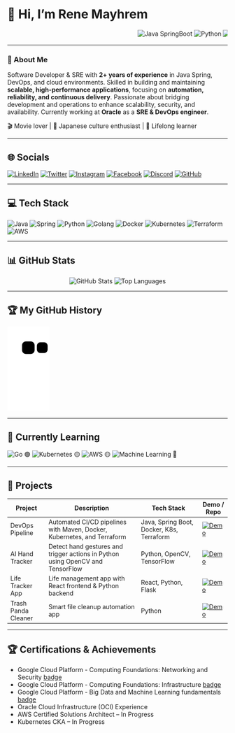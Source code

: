 # 👋 Hi, I’m Rene Mayhrem

<!-- Animated Scrolling Tech Stack Badges -->
<p align="center">
<marquee behavior="scroll" direction="left" scrollamount="10">
<img src="https://img.shields.io/badge/Java-SpringBoot-blue?style=for-the-badge&logo=java" alt="Java SpringBoot"/>
<img src="https://img.shields.io/badge/Python-Automation-blue?style=for-the-badge&logo=python" alt="Python"/>
<img src="https://img.shields.io/badge/Golang-Backend-blue?style=for-the-badge&logo=go" alt="Golang"/>
<img src="https://img.shields.io/badge/Docker-DevOps-blue?style=for-the-badge&logo=docker" alt="Docker"/>
<img src="https://img.shields.io/badge/Kubernetes-Orchestration-blue?style=for-the-badge&logo=kubernetes" alt="Kubernetes"/>
<img src="https://img.shields.io/badge/Terraform-IaC-blue?style=for-the-badge&logo=terraform" alt="Terraform"/>
<img src="https://img.shields.io/badge/AWS-Cloud-blue?style=for-the-badge&logo=amazon-aws" alt="AWS"/>
<img src="https://img.shields.io/badge/OCI-Cloud-blue?style=for-the-badge&logo=oracle" alt="OCI"/>
</marquee>
</p>

---

### 💫 About Me
Software Developer & SRE with **2+ years of experience** in Java Spring, DevOps, and cloud environments. Skilled in building and maintaining **scalable, high-performance applications**, focusing on **automation, reliability, and continuous delivery**. Passionate about bridging development and operations to enhance scalability, security, and availability. Currently working at **Oracle** as a **SRE & DevOps engineer**.  

🎬 Movie lover | 🌸 Japanese culture enthusiast | 🌱 Lifelong learner

---

## 🌐 Socials
[![LinkedIn](https://img.shields.io/badge/LinkedIn-%230077B5.svg?logo=linkedin&logoColor=white)](https://www.linkedin.com/in/renecruz-1202r/) 
[![Twitter](https://img.shields.io/badge/Twitter-%231DA1F2.svg?logo=Twitter&logoColor=white)](https://twitter.com/Mayhrem1)
[![Instagram](https://img.shields.io/badge/Instagram-%23E4405F.svg?logo=Instagram&logoColor=white)](https://instagram.com/mayhrem)
[![Facebook](https://img.shields.io/badge/Facebook-%231877F2.svg?logo=Facebook&logoColor=white)](https://www.facebook.com/rene.cruz01233)
[![Discord](https://img.shields.io/badge/Discord-%237289DA.svg?logo=discord&logoColor=white)](https://discord.gg/mayhrem#7865)
[![GitHub](https://img.shields.io/badge/GitHub-%23181717.svg?logo=github&logoColor=white)](https://github.com/Rene-Mayhrem)

---

## 💻 Tech Stack
![Java](https://img.shields.io/badge/java-%23ED8B00.svg?style=flat&logo=java&logoColor=white)
![Spring](https://img.shields.io/badge/spring-%236DB33F.svg?style=flat&logo=spring&logoColor=white)
![Python](https://img.shields.io/badge/python-3670A0?style=flat&logo=python&logoColor=ffdd54)
![Golang](https://img.shields.io/badge/go-%2300ADD8.svg?style=flat&logo=go&logoColor=white)
![Docker](https://img.shields.io/badge/docker-%230db7ed.svg?style=flat&logo=docker&logoColor=white)
![Kubernetes](https://img.shields.io/badge/kubernetes-%23326CE5.svg?style=flat&logo=kubernetes&logoColor=white)
![Terraform](https://img.shields.io/badge/terraform-%235835CC.svg?style=flat&logo=terraform&logoColor=white)
![AWS](https://img.shields.io/badge/AWS-%23FF9900.svg?style=flat&logo=amazon-aws&logoColor=white)

---

## 📊 GitHub Stats
<p align="center">
<img alt="GitHub Stats" src="https://github-readme-stats.vercel.app/api?username=Rene-Mayhrem&theme=dark&show_icons=true&count_private=true&include_all_commits=true"/>
<img alt="Top Languages" src="https://github-readme-stats.vercel.app/api/top-langs/?username=Rene-Mayhrem&theme=dark&layout=compact"/>
</p>

---

## 🏆 My GitHub History
![Snake animation](https://github.com/Rene-Mayhrem/Rene-Mayhrem/blob/output/github-contribution-grid-snake.svg)

---

## 🚀 Currently Learning
![Go](https://img.shields.io/badge/Go-%2300ADD8.svg?style=flat&logo=go&logoColor=white) 🟢
![Kubernetes](https://img.shields.io/badge/Kubernetes-%23326CE5.svg?style=flat&logo=kubernetes&logoColor=white) 🟡
![AWS](https://img.shields.io/badge/AWS-%23FF9900.svg?style=flat&logo=amazon-aws&logoColor=black) 🟡
![Machine Learning](https://img.shields.io/badge/Machine_Learning-%23F7931E.svg?style=flat&logo=tensorflow&logoColor=black) 🔴

---

## 📂 Projects
| Project | Description | Tech Stack | Demo / Repo |
|---------|-------------|------------|-------------|
| DevOps Pipeline | Automated CI/CD pipelines with Maven, Docker, Kubernetes, and Terraform | Java, Spring Boot, Docker, K8s, Terraform | [![Demo](https://media.giphy.com/media/3o6ZtaO9BZHcOjmErm/giphy.gif)](https://github.com/Rene-Mayhrem/DevOps-pipeline) |
| AI Hand Tracker | Detect hand gestures and trigger actions in Python using OpenCV and TensorFlow | Python, OpenCV, TensorFlow | [![Demo](https://media.giphy.com/media/l0MYt5jPR6QX5pnqM/giphy.gif)](AddYourRepoLink) |
| Life Tracker App | Life management app with React frontend & Python backend | React, Python, Flask | [![Demo](https://media.giphy.com/media/3ohhwH7XZ7prHZvQk0/giphy.gif)](AddYourRepoLink) |
| Trash Panda Cleaner | Smart file cleanup automation app | Python | [![Demo](https://media.giphy.com/media/xT0GqssRweIhlz209i/giphy.gif)](AddYourRepoLink) |

---

## 🏆 Certifications & Achievements
- Google Cloud Platform - Computing Foundations: Networking and Security [badge](https://www.cloudskillsboost.google/public_profiles/cbe98117-7123-473d-8485-1ebe82a4d174/badges/12837753)
- Google Cloud Platform - Computing Foundations: Infrastructure [badge](https://www.cloudskillsboost.google/public_profiles/cbe98117-7123-473d-8485-1ebe82a4d174/badges/12791701)
- Google Cloud Platform - Big Data and Machine Learning fundamentals [badge](https://www.cloudskillsboost.google/public_profiles/cbe98117-7123-473d-8485-1ebe82a4d174/badges/8314449)
- Oracle Cloud Infrastructure (OCI) Experience
- AWS Certified Solutions Architect – In Progress
- Kubernetes CKA – In Progress



